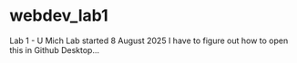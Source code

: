 # webdev_lab1
Lab 1 - U Mich
Lab started 8 August 2025
I have to figure out how to open this in Github Desktop...

